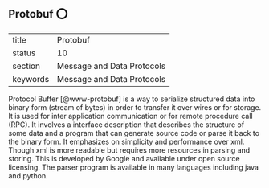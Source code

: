 ## Protobuf :o:


|          |                            |
| -------- | -------------------------- |
| title    | Protobuf                   | 
| status   | 10                         |
| section  | Message and Data Protocols |
| keywords | Message and Data Protocols |



Protocol Buffer [@www-protobuf] is a way to serialize structured
data into binary form (stream of bytes) in order to transfer it over
wires or for storage. It is used for inter application communication
or for remote procedure call (RPC). It involves a interface
description that describes the structure of some data and a program
that can generate source code or parse it back to the binary form. It
emphasizes on simplicity and performance over xml. Though xml is more
readable but requires more resources in parsing and storing.  This is
developed by Google and available under open source licensing. The
parser program is available in many languages including java and
python.




